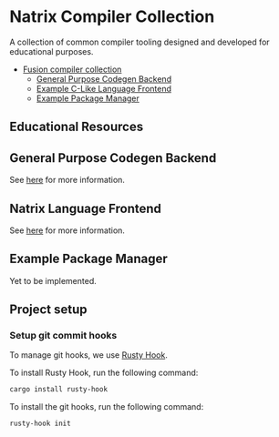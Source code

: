 # Natrix Compiler Collection

A collection of common compiler tooling designed and developed for educational purposes.

<!-- TOC -->
* [Fusion compiler collection](#fusion-compiler-collection)
  * [General Purpose Codegen Backend](#general-purpose-codegen-backend)
  * [Example C-Like Language Frontend](#example-c-like-language-frontend)
  * [Example Package Manager](#example-package-manager)
<!-- TOC -->

## Educational Resources

## General Purpose Codegen Backend

See [here](./ir/README.md) for more information.

## Natrix Language Frontend

See [here](./lang/README.md) for more information.

## Example Package Manager

Yet to be implemented.

## Project setup

### Setup git commit hooks

To manage git hooks, we use [Rusty Hook](https://github.com/swellaby/rusty-hook).

To install Rusty Hook, run the following command:

```bash
cargo install rusty-hook
```

To install the git hooks, run the following command:

```bash
rusty-hook init
```
